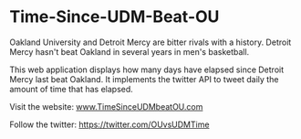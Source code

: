 # Time-Since-UDM-Beat-OU
Oakland University and Detroit Mercy are bitter rivals with a history. Detroit Mercy hasn't beat Oakland in several years in men's basketball.

This web application displays how many days have elapsed since Detroit Mercy last beat Oakland. It implements the twitter API to tweet daily the amount of time that has elapsed.

Visit the website: www.TimeSinceUDMbeatOU.com

Follow the twitter: https://twitter.com/OUvsUDMTime
